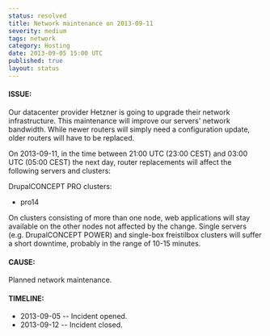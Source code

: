 ```yaml
---
status: resolved
title: Network maintenance on 2013-09-11
severity: medium
tags: network
category: Hosting
date: 2013-09-05 15:00 UTC
published: true
layout: status
---
```


#### ISSUE:

Our datacenter provider Hetzner is going to upgrade their network infrastructure. This maintenance will improve our servers' network bandwidth. While newer routers will simply need a configuration update, older routers will have to be replaced.

On 2013-09-11, in the time between 21:00 UTC (23:00 CEST) and 03:00 UTC (05:00 CEST) the next day, router replacements will affect the following servers and clusters:

DrupalCONCEPT PRO clusters:

* pro14

On clusters consisting of more than one node, web applications will stay available on the other nodes not affected by the change. Single servers (e.g. DrupalCONCEPT POWER) and single-box freistilbox clusters will suffer a short downtime, probably in the range of 10-15 minutes.


#### CAUSE:

Planned network maintenance.


#### TIMELINE:

* 2013-09-05 -- Incident opened.
* 2013-09-12 -- Incident closed.
